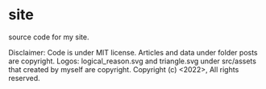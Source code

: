 # site

source code for my site.


Disclaimer: 
Code is under MIT license.
Articles and data under folder posts are copyright.
Logos: logical_reason.svg and triangle.svg under src/assets that created by myself are copyright.
Copyright (c) <2022>, <Fangfang Xiao>
All rights reserved.
 

